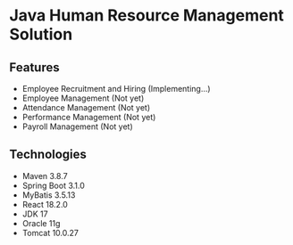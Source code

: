 # Java Human Resource Management Solution

## Features
- Employee Recruitment and Hiring (Implementing...)
- Employee Management (Not yet)
- Attendance Management (Not yet)
- Performance Management (Not yet)
- Payroll Management (Not yet)

## Technologies
- Maven 3.8.7
- Spring Boot 3.1.0
- MyBatis 3.5.13
- React 18.2.0
- JDK 17
- Oracle 11g
- Tomcat 10.0.27
